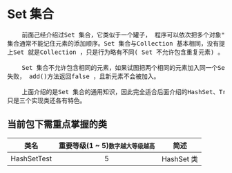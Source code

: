 # Set 集合

<pre>
    前面己经介绍过Set 集合，它类似于一个罐子， 程序可以依次把多个对象"丢进" Set 集合，而Set
集合通常不能记住元素的添加顺序。Set 集合与Collection 基本相同，没有提供任何额外的方法。实际
上Set 就是Collection ，只是行为略有不同( Set 不允许包含重复元素) 。

    Set 集合不允许包含相同的元素，如果试图把两个相同的元素加入同一个Set 集合中， 则添加操作
失败， add()方法返回false ，且新元素不会被加入。

    上面介绍的是Set 集合的通用知识，因此完全适合后面介绍的HashSet、TreeSet 和EnumSet 三个实现类，
只是三个实现类还各有特色。
</pre>

## 当前包下需重点掌握的类
| 类名 | 重要等级(1 ~ 5)<small>数字越大等级越高</small> | 简述 |
|:----:|:----:|:----:|
| HashSetTest | 5 | HashSet 类 |
